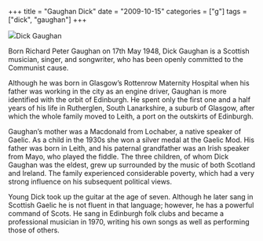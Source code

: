 +++
title = "Gaughan Dick"
date = "2009-10-15"
categories = ["g"]
tags = ["dick", "gaughan"]
+++

![](http://79.170.40.183/grahamstevenson.me.uk/images/stories/Gaughan%20Dick.jpg)Dick Gaughan

Born Richard Peter Gaughan on 17th May 1948, Dick Gaughan is a Scottish musician, singer, and songwriter, who has been openly committed to the Communist cause.

Although he was born in Glasgow’s Rottenrow Maternity Hospital when his father was working in the city as an engine driver, Gaughan is more identified with the orbit of Edinburgh. He spent only the first one and a half years of his life in Rutherglen, South Lanarkshire, a suburb of Glasgow, after which the whole family moved to Leith, a port on the outskirts of Edinburgh.

Gaughan’s mother was a Macdonald from Lochaber, a native speaker of Gaelic. As a child in the 1930s she won a silver medal at the Gaelic Mod. His father was born in Leith, and his paternal grandfather was an Irish speaker from Mayo, who played the fiddle. The three children, of whom Dick Gaughan was the eldest, grew up surrounded by the music of both Scotland and Ireland. The family experienced considerable poverty, which had a very strong influence on his subsequent political views.

Young Dick took up the guitar at the age of seven. Although he later sang in Scottish Gaelic he is not fluent in that language; however, he has a powerful command of Scots. He sang in Edinburgh folk clubs and became a professional musician in 1970, writing his own songs as well as performing those of others.
